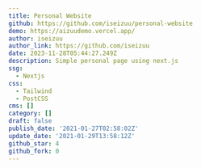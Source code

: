 ```yaml
---
title: Personal Website
github: https://github.com/iseizuu/personal-website
demo: https://aizuudemo.vercel.app/
author: iseizuu
author_link: https://github.com/iseizuu
date: 2023-11-28T05:44:27.249Z
description: Simple personal page using next.js
ssg:
  - Nextjs
css:
  - Tailwind
  - PostCSS
cms: []
category: []
draft: false
publish_date: '2021-01-27T02:58:02Z'
update_date: '2021-01-29T13:58:12Z'
github_star: 4
github_fork: 0
---
```

